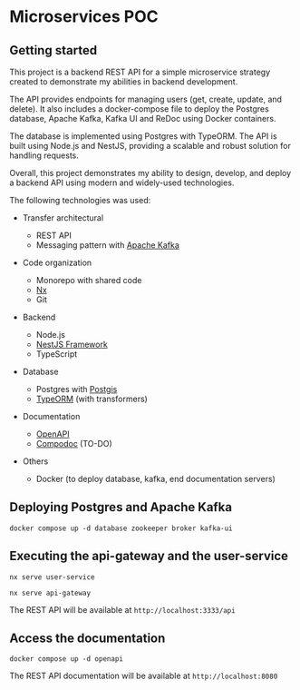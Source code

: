 # Microservices POC

## Getting started

This project is a backend REST API for a simple microservice strategy created to demonstrate my abilities in backend development.

The API provides endpoints for managing users (get, create, update,  and delete). It also includes a docker-compose file to deploy the Postgres database, Apache Kafka, Kafka UI and ReDoc using Docker containers.

The database is implemented using Postgres with TypeORM. The API is built using Node.js and NestJS, providing a scalable and robust solution for handling requests.

Overall, this project demonstrates my ability to design, develop, and deploy a backend API using modern and widely-used technologies.

The following technologies was used:

- Transfer architectural
  - REST API
  - Messaging pattern with [Apache Kafka](https://kafka.apache.org/)

- Code organization
  - Monorepo with shared code
  - [Nx](https://nx.dev/)
  - Git

- Backend
  - Node.js
  - [NestJS Framework](https://docs.nestjs.com/)
  - TypeScript

- Database
  - Postgres with [Postgis](https://postgis.net/)
  - [TypeORM](https://typeorm.io/) (with transformers)

- Documentation
  - [OpenAPI](https://www.openapis.org/)
  - [Compodoc](https://compodoc.app/) (TO-DO)

- Others
  - Docker (to deploy database, kafka, end documentation servers)



## Deploying Postgres and Apache Kafka

```shell
docker compose up -d database zookeeper broker kafka-ui
```

## Executing the api-gateway and the user-service

```shell
nx serve user-service
```

```shell
nx serve api-gateway
```

The REST API will be available at `http://localhost:3333/api`

## Access the documentation

```shell
docker compose up -d openapi
```

The REST API documentation will be available at `http://localhost:8080`
